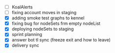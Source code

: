 * [ ] KoalAlerts
* [ ] fixing account moves in staging
* [x] adding smoke test graphs to kennel
* [x] fixing bug for nodeSets frm empty nodeList
* [x] deploying nodeSets to staging
* [x] sprint planning
* [x] answer bot tl sync (freeze exit and how to leave)
* [x] delivery sync
